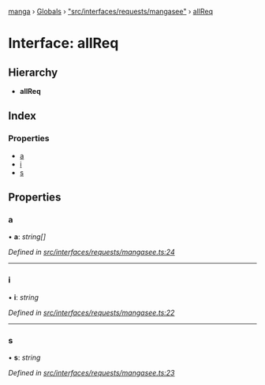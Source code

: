 [manga](../README.md) › [Globals](../globals.md) › ["src/interfaces/requests/mangasee"](../modules/_src_interfaces_requests_mangasee_.md) › [allReq](_src_interfaces_requests_mangasee_.allreq.md)

# Interface: allReq

## Hierarchy

* **allReq**

## Index

### Properties

* [a](_src_interfaces_requests_mangasee_.allreq.md#a)
* [i](_src_interfaces_requests_mangasee_.allreq.md#i)
* [s](_src_interfaces_requests_mangasee_.allreq.md#s)

## Properties

###  a

• **a**: *string[]*

*Defined in [src/interfaces/requests/mangasee.ts:24](https://github.com/tushar1210/manga-node/blob/fed3e48/src/interfaces/requests/mangasee.ts#L24)*

___

###  i

• **i**: *string*

*Defined in [src/interfaces/requests/mangasee.ts:22](https://github.com/tushar1210/manga-node/blob/fed3e48/src/interfaces/requests/mangasee.ts#L22)*

___

###  s

• **s**: *string*

*Defined in [src/interfaces/requests/mangasee.ts:23](https://github.com/tushar1210/manga-node/blob/fed3e48/src/interfaces/requests/mangasee.ts#L23)*

